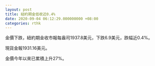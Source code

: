 ```yaml
---
layout: post
title: 紐約期金低收近0.4%
date: 2020-09-04 06:12:29.000000000 +08:00
categories: rthk
---
```


金價下跌，紐約期金收市報每盎司1937.8美元，下跌6.9美元，跌幅近0.4%。

現貨金報1931.16美元。

金價今年以來已累積上升27%。
